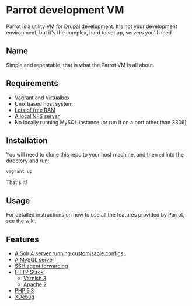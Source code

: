 Parrot development VM
=====================

Parrot is a utility VM for Drupal development. It's not your development environment,
but it's the complex, hard to set up, servers you'll need.


Name
----

Simple and repeatable, that is what the Parrot VM is all about.


Requirements
------------

* [Vagrant](http://www.vagrantup.com/) and [Virtualbox](https://www.virtualbox.org/)
* Unix based host system
* [Lots of free RAM](http://lmgtfy.com/?q=computer+memory+upgrade)
* [A local NFS server](http://devblog.alexsapps.com/2012/11/solution-to-vagrant-up-host-class-is.html)
* No locally running MySQL instance (or run it on a port other than 3306)


Installation
------------

You will need to clone this repo to your host machine, and then `cd` into the directory and run:

    vagrant up

That's it!


Usage
-----

For detailed instructions on how to use all the features provided by Parrot, see the wiki.


Features
--------

* [A Solr 4 server running customisable configs.](https://github.com/computerminds/parrot/wiki/Solr-4-server)
* [A MySQL server](https://github.com/computerminds/parrot/wiki/Mysql-server)
* [SSH agent forwarding](https://github.com/computerminds/parrot/wiki/SSH-agent-forwarding)
* [HTTP Stack](https://github.com/computerminds/parrot/wiki/HTTP-stack)
  * [Varnish 3](https://github.com/computerminds/parrot/wiki/Varnish-3)
  * [Apache 2](https://github.com/computerminds/parrot/wiki/Apache-2)
* [PHP 5.3](https://github.com/computerminds/parrot/wiki/PHP-5.3)
* [XDebug](https://github.com/computerminds/parrot/wiki/PHP-XDebug)

